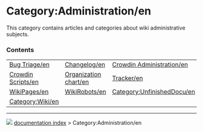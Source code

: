 # Category:Administration/en
This category contains articles and categories about wiki administrative subjects.

### Contents

|     |     |     |
| --- | --- | --- |
| [Bug Triage/en](Bug_Triage/en.md) | [Changelog/en](Changelog/en.md) | [Crowdin Administration/en](Crowdin_Administration/en.md) |
| [Crowdin Scripts/en](Crowdin_Scripts/en.md) | [Organization chart/en](Organization_chart/en.md) | [Tracker/en](Tracker/en.md) |
| [WikiPages/en](WikiPages/en.md) | [WikiRobots/en](WikiRobots/en.md) | [Category:UnfinishedDocu/en](Category_UnfinishedDocu/en.md) |
| [Category:Wiki/en](Category_Wiki/en.md) |



---
![](images/Button_right.svg) [documentation index](../README.md) > Category:Administration/en
